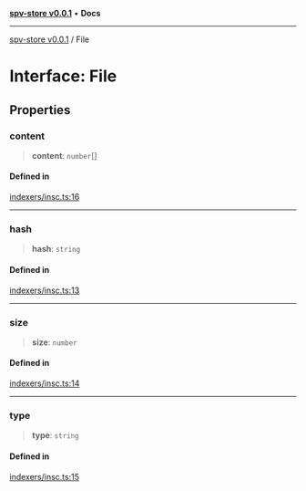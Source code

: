 [**spv-store v0.0.1**](../README.md) • **Docs**

***

[spv-store v0.0.1](../globals.md) / File

# Interface: File

## Properties

### content

> **content**: `number`[]

#### Defined in

[indexers/insc.ts:16](https://github.com/shruggr/ts-casemod-spv/blob/8cad294f9d357aecab6b1c47b568729155023889/src/indexers/insc.ts#L16)

***

### hash

> **hash**: `string`

#### Defined in

[indexers/insc.ts:13](https://github.com/shruggr/ts-casemod-spv/blob/8cad294f9d357aecab6b1c47b568729155023889/src/indexers/insc.ts#L13)

***

### size

> **size**: `number`

#### Defined in

[indexers/insc.ts:14](https://github.com/shruggr/ts-casemod-spv/blob/8cad294f9d357aecab6b1c47b568729155023889/src/indexers/insc.ts#L14)

***

### type

> **type**: `string`

#### Defined in

[indexers/insc.ts:15](https://github.com/shruggr/ts-casemod-spv/blob/8cad294f9d357aecab6b1c47b568729155023889/src/indexers/insc.ts#L15)
